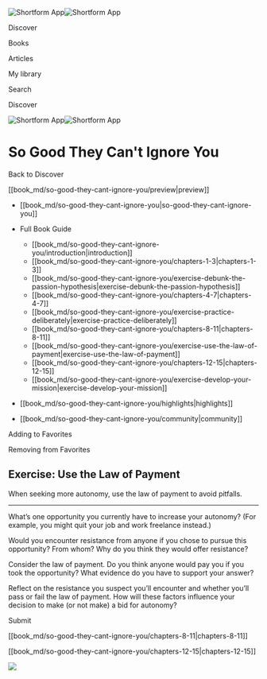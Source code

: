 ![Shortform App](/img/logo.36a2399e.svg)![Shortform App](/img/logo-dark.70c1b072.svg)

Discover

Books

Articles

My library

Search

Discover

![Shortform App](/img/logo.36a2399e.svg)![Shortform App](/img/logo-dark.70c1b072.svg)

# So Good They Can't Ignore You

Back to Discover

[[book_md/so-good-they-cant-ignore-you/preview|preview]]

  * [[book_md/so-good-they-cant-ignore-you|so-good-they-cant-ignore-you]]
  * Full Book Guide

    * [[book_md/so-good-they-cant-ignore-you/introduction|introduction]]
    * [[book_md/so-good-they-cant-ignore-you/chapters-1-3|chapters-1-3]]
    * [[book_md/so-good-they-cant-ignore-you/exercise-debunk-the-passion-hypothesis|exercise-debunk-the-passion-hypothesis]]
    * [[book_md/so-good-they-cant-ignore-you/chapters-4-7|chapters-4-7]]
    * [[book_md/so-good-they-cant-ignore-you/exercise-practice-deliberately|exercise-practice-deliberately]]
    * [[book_md/so-good-they-cant-ignore-you/chapters-8-11|chapters-8-11]]
    * [[book_md/so-good-they-cant-ignore-you/exercise-use-the-law-of-payment|exercise-use-the-law-of-payment]]
    * [[book_md/so-good-they-cant-ignore-you/chapters-12-15|chapters-12-15]]
    * [[book_md/so-good-they-cant-ignore-you/exercise-develop-your-mission|exercise-develop-your-mission]]
  * [[book_md/so-good-they-cant-ignore-you/highlights|highlights]]
  * [[book_md/so-good-they-cant-ignore-you/community|community]]



Adding to Favorites 

Removing from Favorites 

## Exercise: Use the Law of Payment

When seeking more autonomy, use the law of payment to avoid pitfalls.

* * *

What’s one opportunity you currently have to increase your autonomy? (For example, you might quit your job and work freelance instead.)

Would you encounter resistance from anyone if you chose to pursue this opportunity? From whom? Why do you think they would offer resistance?

Consider the law of payment. Do you think anyone would pay you if you took the opportunity? What evidence do you have to support your answer?

Reflect on the resistance you suspect you’ll encounter and whether you’ll pass or fail the law of payment. How will these factors influence your decision to make (or not make) a bid for autonomy?

Submit 

[[book_md/so-good-they-cant-ignore-you/chapters-8-11|chapters-8-11]]

[[book_md/so-good-they-cant-ignore-you/chapters-12-15|chapters-12-15]]

![](https://bat.bing.com/action/0?ti=56018282&Ver=2&mid=3e474cc0-fccd-4aa9-82ce-cbc673561006&sid=f30c5e70639211ee87d33f0876d93783&vid=f30c9700639211eeb3a75d830392c94f&vids=0&msclkid=N&pi=0&lg=en-US&sw=800&sh=600&sc=24&nwd=1&tl=Shortform%20%7C%20Book&p=https%3A%2F%2Fwww.shortform.com%2Fapp%2Fbook%2Fso-good-they-cant-ignore-you%2Fexercise-use-the-law-of-payment&r=&lt=635&evt=pageLoad&sv=1&rn=409834)
